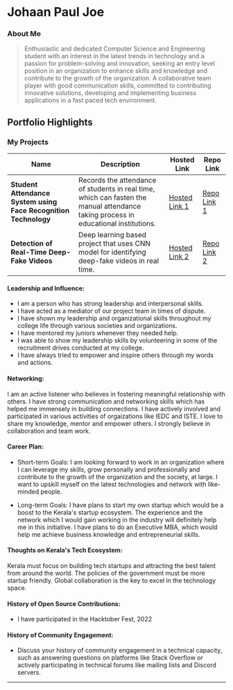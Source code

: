 # Johaan Paul Joe

### About Me

> Enthusiastic and dedicated Computer Science and Engineering student with an interest in the
 latest trends in technology and a passion for problem-solving and innovation, seeking an
 entry level position in an organization to enhance skills and knowledge and contribute to the
 growth of the organization. A collaborative team player with good communication skills,
 committed to contributing innovative solutions, developing and implementing business
 applications in a fast paced tech environment.


## Portfolio Highlights

### My Projects

| Name                | Description                                                               | Hosted Link                              | Repo Link                                                      |
|---------------------|---------------------------------------------------------------------------|------------------------------------------|----------------------------------------------------------------|
| **Student Attendance System using Face Recognition Technology**  | Records the attendance of students in real time, which can fasten the manual attendance taking process in educational institutions.                                              | [Hosted Link 1](https://example.com)    | [Repo Link 1](https://github.com/username/project1)             |
| **Detection of Real-Time Deep-Fake Videos**  | Deep learning based project that uses CNN model for identifying deep-fake videos in real time.                                               | [Hosted Link 2](https://example.com)    | [Repo Link 2](https://github.com/username/project2)             |

#### Leadership and Influence:

- I am a person who has strong leadership and interpersonal skills.
- I have acted as a mediator of our project team in times of dispute.
- I have shown my leadership and organizational skills throughout my college life through various societies and organizations.
- I have mentored my juniors whenever they needed help.
- I was able to show my leadership skills by volunteering in some of the recruitment drives conducted at my college.
- I have always tried to empower and inspire others through my words and actions.

#### Networking:

  I am an active listener who believes in fostering meaningful relationship with others. I have strong communication and networking skills which has helped me immensely in building connections. I have actively involved and participated in various activities of orgaizations like IEDC and ISTE. I love to share my knowledge, mentor and empower others. I strongly believe in collaboration and team work.

#### Career Plan:

- Short-term Goals:
  I am looking forward to work in an organization where I can leverage my skills, grow personally and professionally and contribute to the growth of the organization and the society, at large. I want to upskill myself on the latest technologies and network with like-minded people.

- Long-term Goals:
  I have plans to start my own startup which would be a boost to the Kerala's startup ecosystem. The experience and the network which I would gain working in the industry will definitely help me in this initiative. I have plans to do an Executive MBA, which would help me achieve business knowledge and entrepreneurial skills.

#### Thoughts on Kerala's Tech Ecosystem:

  Kerala must focus on building tech startups and attracting the best talent from around the world. The policies of the government must be more startup friendly. Global collaboration is the key to excel in the technology space.

#### History of Open Source Contributions:

- I have participated in the Hacktober Fest, 2022

#### History of Community Engagement:

-  Discuss your history of community engagement in a technical capacity, such as answering questions on platforms like Stack Overflow or actively participating in technical forums like mailing lists and Discord servers.






---


